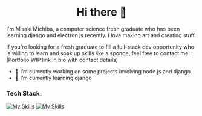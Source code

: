 <h1 align="center"> Hi there 👋 </h1>

I'm Misaki Michiba, a computer science fresh graduate who has been learning django and electron js recently. I love making art and creating stuff.

If you're looking for a fresh graduate to fill a full-stack dev opportunity who is willing to learn and soak up skills like a sponge, feel free to contact me! (Portfolio WIP link in bio with contact details)

- 🔭 I’m currently working on some projects involving node.js and django
- 🌱 I’m currently learning django

<h3 align="left">Tech Stack:</h3>

<!--
[![My Skills](https://skillicons.dev/icons?i=js,html,css,py,cs,nodejs,express,php,flutter,dart,figma,git,mongodb,mysql)](https://skillicons.dev)
-->

[![My Skills](https://skillicons.dev/icons?i=js)](https://skillicons.dev)
[![My Skills](https://skillicons.dev/icons?i=py)](https://www.python.org)

<!--
**misakimichiba/misakimichiba** is a ✨ _special_ ✨ repository because its `README.md` (this file) appears on your GitHub profile.

Here are some ideas to get you started:

- 🔭 I’m currently working on ...
- 🌱 I’m currently learning ...
- 👯 I’m looking to collaborate on ...
- 🤔 I’m looking for help with ...
- 💬 Ask me about ...
- 📫 How to reach me: ...
- 😄 Pronouns: ...
- ⚡ Fun fact: ...
-->
